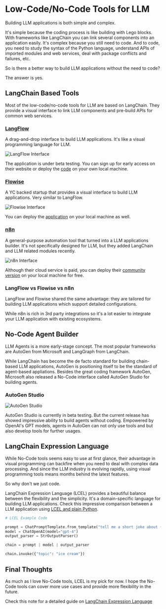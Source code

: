 # Low-Code/No-Code Tools for LLM

Building LLM applications is both simple and complex.

It's simple because the coding process is like building with Lego blocks. With frameworks like LangChain you can link several components into an application easily. It's complex because you still need to code. And to code, you need to study the syntax of the Python language, understand APIs of imported modules and web services, deal with package conflicts and failures, etc.

So is there a better way to build LLM applications without the need to code?

The answer is yes.

## LangChain Based Tools

Most of the low-code/no-code tools for LLM are based on LangChain. They provide a visual interface to link LLM components and pre-build APIs for common web services.

### [LangFlow](https://langflow.org/)

A drag-and-drop interface to build LLM applications. It's like a visual programming language for LLM.

![LangFlow Interface](https://miro.medium.com/v2/resize:fit:1400/1*_GPTlK4hmkMfR-uRQPem3A.png)

The application is under beta testing. You can sign up for early access on their website or deploy the [code](https://github.com/logspace-ai/langflow) on your own local machine.

### [Flowise](https://flowiseai.com/)

A YC backed startup that provides a visual interface to build LLM applications. Very similar to LangFlow.

![Flowise Interface](https://i.ytimg.com/vi/CovAPtQPU0k/maxresdefault.jpg)

You can deploy the [application](https://github.com/FlowiseAI/Flowise) on your local machine as well.

### [n8n](https://n8n.io/)

A general-purpose automation tool that turned into a LLM applications builder. It's not specifically designed for LLM, but they added LangChain and LLM related modules recently.

![n8n Interface](https://blog.cellar-c2.services.clever-cloud.com/2020/07/n8n-screenshot_w1200_q80.png)

Although their cloud service is paid, you can deploy their [community version](https://docs.n8n.io/hosting/?_gl=1*112xun1*_ga*MTk3Mzg4Mzg0My4xNzA5NzYwNzkx*_ga_0SC4FF2FH9*MTcwOTc2MDc5MS4xLjEuMTcwOTc2MDk4MC4zNi4wLjA.) on your local machine for free.

### LangFlow vs Flowise vs n8n

LangFlow and Flowise shared the same advantage: they are tailored for building LLM applications which support detailed configurations.

While n8n is rich in 3rd party integrations so it's a lot easier to integrate your LLM application with existing ecosystems.

## No-Code Agent Builder

LLM Agents is a more early-stage concept. The most popular frameworks are AutoGen from Microsoft and LangGraph from LangChain.

While LangChain has become the de facto standard for building chain-based LLM applications, AutoGen is positioning itself to be the standard of agent-based appliations. Besides the great coding framework AutoGen, Microsoft also released a No-Code interface called AutoGen Studio for building agents.

### AutoGen Studio

![AutoGen Studio](https://microsoft.github.io/autogen/assets/images/autogenstudio_home-cce78dc150d1bb0073620754df73d863.png)

AutoGen Studio is currently in beta testing. But the current release has showed impressive ability to build agents without coding. Empowered by OpenAI's GPT models, agents in AutoGen can not only use tools and but also develop tools for further usages.

## LangChain Expression Language

While No-Code tools seems easy to use at first glance, their advantage in visual programming can backfire when you need to deal with complex data processing. And since the LLM industry is evolving rapidly, using visual programming tools means months behind the latest features.

So why don't we just code.

LangChain Expression Language (LCEL) provides a beautiful balance between the flexibility and the simplicity. It's a domain-specific language for building LLM applications. Check this impressive comparison between a LLM application using [LCEL and plain Python](https://python.langchain.com/docs/expression_language/why#full-code-comparison).

```Python
# LCEL Example Code

prompt = ChatPromptTemplate.from_template("tell me a short joke about {topic}")
model = ChatOpenAI(model="gpt-4")
output_parser = StrOutputParser()

chain = prompt | model | output_parser

chain.invoke({"topic": "ice cream"})
```

## Final Thoughts

As much as I love No-Code tools, LCEL is my pick for now. I hope the No-Code tools can cover more use cases and provide more flexibility in the future.

Check this note for a detailed guide on [LangChain Expression Language](./notes/langchain_expression_language.md)
